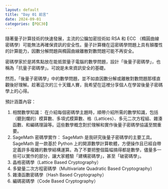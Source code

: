 ```yaml
---
layout: default
title: "Day 01 前言"
date: 2024-09-01
categories: [PQC30]
---
```


隨著量子計算技術的快速發展，主流的公鑰加密技術如 RSA 和 ECC （橢圓曲線密碼學）可能無法再確保資訊的安全性。量子計算機在這密碼學問題上具有顛覆性的計算能力，因數分解問題與橢圓曲線離散對數問題可能不再安全。

密碼學家於是將焦點放在能抵禦量子電腦的數學問題，設計「後量子密碼學」，也稱為「抗量子密碼學」。可說是未來資訊安全的基礎。

然而，「後量子密碼學」中的數學問題，並不如直因數分解或離散對數問題那樣直觀後好理解。趁著這次的三十天鐵人賽，我希望在這裡分享個人在學習後量子密碼學上的心得。

預計涵蓋內容：

1. 相關數學知識：
	在介紹每個密碼學主題時，順帶介紹所需的數學知識，包括（聽到爛的）模算數、多項式模算數、格（Lattices）、多元二次方程組、雜湊函數、和編碼理論等。這些數學概念對於理解和實作後量子密碼學協議至關重要。
2. SageMath 密碼學實作：
   SageMath 是我研究後量子密碼學的主要工具。SageMath 是一款基於 Python 上的開源數學計算軟體，方便操作且已經自帶定義許多複雜的數學結構運算。為了不要把整個篇幅搞得都是數學，儘量多一些可以實作的部分，讓大家體驗「建構密碼學」，甚至「破密碼學」。
3. 晶格密碼學（Lattice Based Cryptography）
4. 多變量二次方程密碼學（Multivariate Quadratic Based Cryptography）
5. 雜湊函數密碼學（Hash Based Cryptography）
6. 編碼密碼學（Code Based Cryptography）



